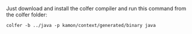 Just download and install the colfer compiler and run this command from the colfer folder:

```
colfer -b ../java -p kamon/context/generated/binary java
```